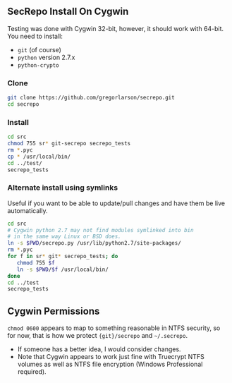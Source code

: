 ## SecRepo Install On Cygwin

Testing was done with Cygwin 32-bit, however, it should work with 64-bit.
You need to install:
   * `git` (of course)
   * `python` version 2.7.x
   * `python-crypto`

### Clone
```sh
git clone https://github.com/gregorlarson/secrepo.git
cd secrepo
```

### Install

```sh
cd src
chmod 755 sr* git-secrepo secrepo_tests
rm *.pyc
cp * /usr/local/bin/
cd ../test/
secrepo_tests
```

### Alternate install using symlinks
Useful if you want to be able to update/pull changes and have them be live automatically.
```sh
cd src
# Cygwin python 2.7 may not find modules symlinked into bin
# in the same way Linux or BSD does.
ln -s $PWD/secrepo.py /usr/lib/python2.7/site-packages/
rm *.pyc
for f in sr* git* secrepo_tests; do
   chmod 755 $f
   ln -s $PWD/$f /usr/local/bin/
done
cd ../test
secrepo_tests
```

## Cygwin Permissions

`chmod 0600` appears to map to something reasonable in NTFS security, so for now, that is how we protect `{git}/secrepo` and `~/.secrepo`.
  * If someone has a better idea, I would consider changes.
  * Note that Cygwin appears to work just fine with Truecrypt NTFS volumes as well as NTFS file
    encryption (Windows Professional required).

